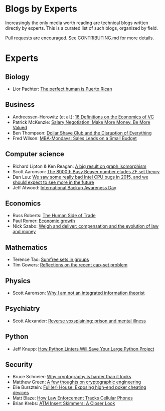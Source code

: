 # Blogs by Experts

Increasingly the only media worth reading are technical blogs written directly
by experts. This is a curated list of such blogs, organized by field.

Pull requests are encouraged. See CONTRIBUTING.md for more details.

# Experts

## Biology

 - Lior Pachter: [The perfect human is Puerto Rican](https://liorpachter.wordpress.com/2014/12/02/the-perfect-human-is-puerto-rican/)

## Business

 - Andreessen-Horowitz (et al.): [16 Definitions on the Economics of VC](http://a16z.com/2016/09/11/vc-economics/)
 - Patrick McKenzie: [Salary Negotiation: Make More Money, Be More Valued](http://www.kalzumeus.com/2012/01/23/salary-negotiation/)
 - Ben Thompson: [Dollar Shave Club and the Disruption of Everything](https://stratechery.com/2016/dollar-shave-club-and-the-disruption-of-everything/)
 - Fred Wilson: [MBA-Mondays: Sales Leads on a Small Budget](http://avc.com/2013/06/mba-mondays-sales-leads-on-a-small-budget/)

## Computer science

 - Richard Lipton & Ken Reagan: [A big result on graph isomorphism](https://rjlipton.wordpress.com/2015/11/04/a-big-result-on-graph-isomorphism/)
 - Scott Aaronson: [The 8000th Busy Beaver number eludes ZF set theory](http://www.scottaaronson.com/blog/?p=2725)
 - Dan Luu: [ We saw some really bad Intel CPU bugs in 2015, and we should expect to see more in the future ](http://danluu.com/cpu-bugs/)
 - Jeff Atwood: [International Backup Awareness Day](https://blog.codinghorror.com/international-backup-awareness-day/)

## Economics

 - Russ Roberts: [The Human Side of Trade](https://medium.com/@russroberts/the-human-side-of-trade-7b8e024e7536)
 - Paul Romer: [Economic growth](https://paulromer.net/economic-growth-2/)
 - Nick Szabo: [Weigh and deliver: compensation and the evolution of law and money](https://unenumerated.blogspot.com/2016/12/weigh-and-deliver-compensation-and.html)

## Mathematics

 - Terence Tao: [Sumfree sets in groups](https://terrytao.wordpress.com/2016/03/11/sumfree-sets-in-groups/)
 - Tim Gowers: [Reflections on the recent cap-set problem](https://gowers.wordpress.com/2016/05/19/reflections-on-the-recent-solution-of-the-cap-set-problem-i/)

## Physics

 - Scott Aaronson: [Why I am not an integrated information theorist](http://www.scottaaronson.com/blog/?p=1799)

## Psychiatry

 - Scott Alexander: [Reverse voxsplaining: prison and mental illness](http://slatestarcodex.com/2016/03/07/reverse-voxsplaining-prison-and-mental-illness/)

## Python

 - Jeff Knupp: [How Python Linters Will Save Your Large Python Project](https://jeffknupp.com/blog/2016/12/09/how-python-linters-will-save-your-large-python-project/)

## Security

 - Bruce Schneier: [Why cryptography is harder than it looks](https://www.schneier.com/essays/archives/1997/01/why_cryptography_is.html)
 - Matthew Green: [A few thoughts on cryptographic engineering](http://blog.cryptographyengineering.com/2014/04/attack-of-week-openssl-heartbleed.html)
 - Elie Bursztein: [Full(er) House: Exposing high-end poker cheating devices](https://www.elie.net/blog/security/fuller-house-exposing-high-end-poker-cheating-devices)
 - Matt Blaze: [How Law Enforcement Tracks Cellular Phones](http://www.crypto.com/blog/celltapping)
 - Brian Krebs: [ATM Insert Skimmers: A Closer Look](https://krebsonsecurity.com/2016/11/atm-insert-skimmers-a-closer-look/)
